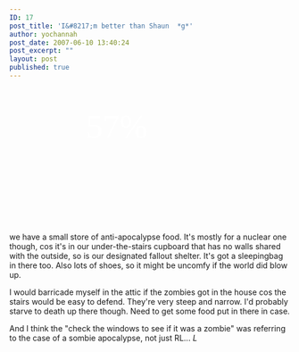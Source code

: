 ```yaml
---
ID: 17
post_title: 'I&#8217;m better than Shaun  *g*'
author: yochannah
post_date: 2007-06-10 13:40:24
post_excerpt: ""
layout: post
published: true
---
```

<a href="http://mingle2.com/zombie-quiz" style="color: #fff; text-decoration: none; display: block; width: 385px; height: 244px; background: url(http://mingle2.com/css/img/zombie/big_badge.jpg) no-repeat; font-family: Times New Roman, sans-serif; font-size: 60px; text-align: center;"><span style="display: block; padding-top: 35px;">57%</span></a>

we have a small store of anti-apocalypse food. It's mostly for a nuclear one though, cos it's in our under-the-stairs cupboard  that has no walls shared with the outside, so is our designated fallout shelter. It's got a sleepingbag in there too. Also lots of shoes, so it might be uncomfy if the world did blow up. 

I would barricade myself in the attic if the zombies got in the house cos the stairs would be easy to defend. They're very steep and narrow. I'd probably starve to death up there though. Need to get some food put in there in case.

And I think the "check the windows to see if it was a zombie" was referring to the case of a sombie apocalypse, not just RL... *L*